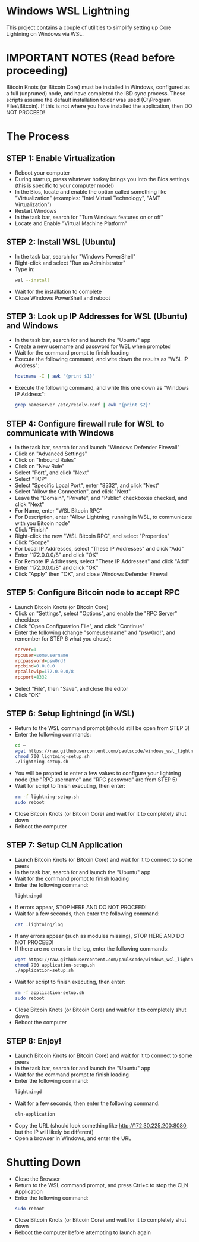 # Windows WSL Lightning

This project contains a couple of utilities to simplify setting up Core Lightning on Windows via WSL.

# IMPORTANT NOTES (Read before proceeding)

Bitcoin Knots (or Bitcoin Core) must be installed in Windows, configured as a full (unpruned) node, and have completed the IBD sync process.
These scripts assume the default installation folder was used (C:\Program Files\Bitcoin).  If this is not where you have installed the application, then DO NOT PROCEED!

# The Process

## STEP 1: Enable Virtualization
- Reboot your computer
- During startup, press whatever hotkey brings you into the Bios settings (this is specific to your computer model)
- In the Bios, locate and enable the option called something like "Virtualization" (examples: "Intel Virtual Technology", "AMT Virtualization")
- Restart Windows
- In the task bar, search for "Turn Windows features on or off"
- Locate and Enable "Virtual Machine Platform"
## STEP 2: Install WSL (Ubuntu)
- In the task bar, search for "Windows PowerShell"
- Right-click and select "Run as Administrator"
- Type in:
  ```bash
  wsl --install
  ```
- Wait for the installation to complete
- Close Windows PowerShell and reboot
## STEP 3: Look up IP Addresses for WSL (Ubuntu) and Windows
- In the task bar, search for and launch the "Ubuntu" app
- Create a new username and password for WSL when prompted
- Wait for the command prompt to finish loading
- Execute the following command, and wite down the results as "WSL IP Address":
  ```bash
  hostname -I | awk '{print $1}'
  ```
- Execute the following command, and write this one down as "Windows IP Address":
  ```bash
  grep nameserver /etc/resolv.conf | awk '{print $2}'
  ```
## STEP 4: Configure firewall rule for WSL to communicate with Windows
- In the task bar, search for and launch "Windows Defender Firewall"
- Click on "Advanced Settings"
- Click on "Inbound Rules"
- Click on "New Rule"
- Select "Port", and click "Next"
- Select "TCP"
- Select "Specific Local Port", enter "8332", and click "Next"
- Select "Allow the Connection", and click "Next"
- Leave the "Domain", "Private", and "Public" checkboxes checked, and click "Next"
- For Name, enter "WSL Bitcoin RPC"
- For Description, enter "Allow Lightning, running in WSL, to communicate with you Bitcoin node"
- Click "Finish"
- Right-click the new "WSL Bitcoin RPC", and select "Properties"
- Click "Scope"
- For Local IP Addresses, select "These IP Addresses" and click "Add"
- Enter "172.0.0.0/8" and click "OK"
- For Remote IP Addresses, select "These IP Addresses" and click "Add"
- Enter "172.0.0.0/8" and click "OK"
- Click "Apply" then "OK", and close Windows Defender Firewall
## STEP 5: Configure Bitcoin node to accept RPC
- Launch Bitcoin Knots (or Bitcoin Core)
- Click on "Settings", select "Options", and enable the "RPC Server" checkbox
- Click "Open Configuration File", and click "Continue"
- Enter the following (change "someusername" and "psw0rd!", and remember for STEP 6 what you chose):
  ```ini
  server=1
  rpcuser=someusername
  rpcpassword=psw0rd!
  rpcbind=0.0.0.0
  rpcallowip=172.0.0.0/8
  rpcport=8332
  ```
- Select "File", then "Save", and close the editor
- Click "OK"
## STEP 6: Setup lightningd (in WSL)
- Return to the WSL command prompt (should still be open from STEP 3)
- Enter the following commands:
  ```bash
  cd ~
  wget https://raw.githubusercontent.com/paulscode/windows_wsl_lightning/refs/heads/main/lightning-setup.sh
  chmod 700 lightning-setup.sh
  ./lightning-setup.sh
  ```
- You will be propted to enter a few values to configure your lightning node (the "RPC username" and "RPC password" are from STEP 5)
- Wait for script to finish executing, then enter:
  ```bash
  rm -f lightning-setup.sh
  sudo reboot
  ```
- Close Bitcoin Knots (or Bitcoin Core) and wait for it to completely shut down
- Reboot the computer
## STEP 7: Setup CLN Application
- Launch Bitcoin Knots (or Bitcoin Core) and wait for it to connect to some peers
- In the task bar, search for and launch the "Ubuntu" app
- Wait for the command prompt to finish loading
- Enter the following command:
  ```bash
  lightningd
  ```
- If errors appear, STOP HERE AND DO NOT PROCEED!
- Wait for a few seconds, then enter the following command:
  ```bash
  cat .lightning/log
  ```
- If any errors appear (such as modules missing), STOP HERE AND DO NOT PROCEED!
- If there are no errors in the log, enter the following commands:
  ```bash
  wget https://raw.githubusercontent.com/paulscode/windows_wsl_lightning/refs/heads/main/application-setup.sh
  chmod 700 application-setup.sh
  ./application-setup.sh
  ```
- Wait for script to finish executing, then enter:
  ```bash
  rm -f application-setup.sh
  sudo reboot
  ```
- Close Bitcoin Knots (or Bitcoin Core) and wait for it to completely shut down
- Reboot the computer
## STEP 8: Enjoy!
- Launch Bitcoin Knots (or Bitcoin Core) and wait for it to connect to some peers
- In the task bar, search for and launch the "Ubuntu" app
- Wait for the command prompt to finish loading
- Enter the following command:
  ```bash
  lightningd
  ```
- Wait for a few seconds, then enter the following command:
  ```bash
  cln-application
  ```
- Copy the URL (should look something like http://172.30.225.200:8080, but the IP will likely be different)
- Open a browser in Windows, and enter the URL

# Shutting Down
- Close the Browser
- Return to the WSL command prompt, and press Ctrl+c to stop the CLN Application
- Enter the following command:
  ```bash
  sudo reboot
  ```
- Close Bitcoin Knots (or Bitcoin Core) and wait for it to completely shut down
- Reboot the computer before attempting to launch again

